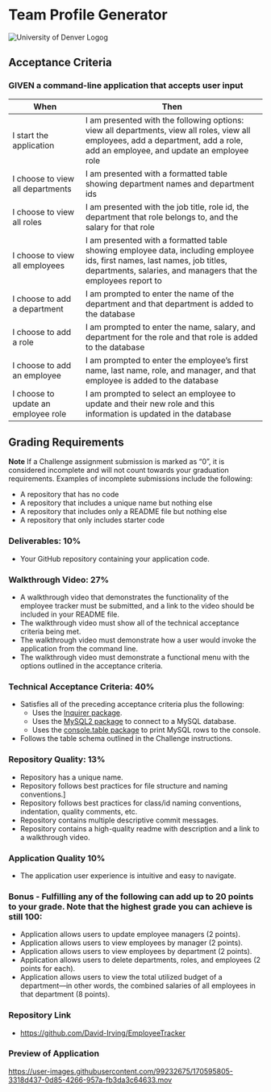 # Team Profile Generator
![University of Denver Logog](https://d92mrp7hetgfk.cloudfront.net/images/sites/misc/denver-switchup-thumbnail-a/original.png?1560210160)
## Acceptance Criteria
### GIVEN a command-line application that accepts user input
 |When       | Then
 | --------- |--------
 | I start the application | I am presented with the following options: view all departments, view all roles, view all employees, add a department, add a role, add an employee, and update an employee role
 | I choose to view all departments | I am presented with a formatted table showing department names and department ids
 | I choose to view all roles | I am presented with the job title, role id, the department that role belongs to, and the salary for that role
 | I choose to view all employees | I am presented with a formatted table showing employee data, including employee ids, first names, last names, job titles, departments, salaries, and managers that the employees report to
 | I choose to add a department | I am prompted to enter the name of the department and that department is added to the database
 | I choose to add a role | I am prompted to enter the name, salary, and department for the role and that role is added to the database
 | I choose to add an employee | I am prompted to enter the employee’s first name, last name, role, and manager, and that employee is added to the database
 | I choose to update an employee role |  I am prompted to select an employee to update and their new role and this information is updated in the database 
 ## Grading Requirements

**Note** If a Challenge assignment submission is marked as “0”, it is considered incomplete and will not count towards your graduation requirements. Examples of incomplete submissions include the following:
 * A repository that has no code
 * A repository that includes a unique name but nothing else
 * A repository that includes only a README file but nothing else
 * A repository that only includes starter code

### Deliverables: 10%
 * Your GitHub repository containing your application code.
### Walkthrough Video: 27%
 * A walkthrough video that demonstrates the functionality of the employee tracker must be submitted, and a link to the video should be included in your README file.
 * The walkthrough video must show all of the technical acceptance criteria being met.
 * The walkthrough video must demonstrate how a user would invoke the application from the command line.
 * The walkthrough video must demonstrate a functional menu with the options outlined in the acceptance criteria.
### Technical Acceptance Criteria: 40%
 * Satisfies all of the preceding acceptance criteria plus the following:
    * Uses the [Inquirer package](https://www.npmjs.com/package/inquirer).
    * Uses the [MySQL2 package](https://www.npmjs.com/package/mysql2) to connect to a MySQL database.
    * Uses the [console.table package](https://www.npmjs.com/package/console.table) to print MySQL rows to the console.
* Follows the table schema outlined in the Challenge instructions.
### Repository Quality: 13%
 * Repository has a unique name.
 * Repository follows best practices for file structure and naming conventions.]
 * Repository follows best practices for class/id naming conventions, indentation, quality comments, etc.
 * Repository contains multiple descriptive commit messages.
 * Repository contains a high-quality readme with description and a link to a walkthrough video.
### Application Quality 10%
 * The application user experience is intuitive and easy to navigate.
### Bonus - Fulfilling any of the following can add up to 20 points to your grade. Note that the highest grade you can achieve is still 100:
 * Application allows users to update employee managers (2 points).
 * Application allows users to view employees by manager (2 points).
 * Application allows users to view employees by department (2 points).
 * Application allows users to delete departments, roles, and employees (2 points for each).
 * Application allows users to view the total utilized budget of a department&mdash;in other words, the combined salaries of all employees in that department (8 points).
### Repository Link
 * https://github.com/David-Irving/EmployeeTracker

### Preview of Application


https://user-images.githubusercontent.com/99232675/170595805-3318d437-0d85-4266-957a-fb3da3c64633.mov


